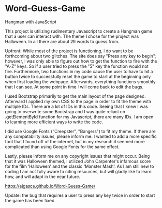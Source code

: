 # Word-Guess-Game
Hangman with JavaScript

This project is utilizing rudimentary Javascript to create a Hangman game that a user can interact with.
The theme I chose for the project was Halloween. In all there are about 29 words to guess from.

Upfront: While most of the project is functioning, I do want to be forthcoming about two glitches. The site does say "Press any key to begin"; however, I was only able to figure out how to get the function to fire with the "A-Z" keys. So if a user tried to press the "5" key the function would not fire. Furthermore, two functions in my code cause the user to have to hit a button twice to successfully reset the game to start at the beginning only when first loading the webpage. Afterwards, everything functions smoothly that I can see. At some point in time I will come back to edit the bugs.

I used Bootstrap primarily to get the main layout of the page designed. Afterward I applied my own CSS to the page in order to fit the theme with multiple IDs. There are a lot of IDs in this code. Seeing that I knew I was going to overwrite some Bootstrap and I was quite reliant on .getElementById function for my Javascript, there are many IDs. I am open to learning more efficient ways to write the code.

I did use Google Fonts ("Creepster", "Bangers") to fit my theme. If there are any compatability issues, please inform me. I wanted to add a more specific font that I found off of the internet, but in my research it seemed more complicated than using Google Fonts for the same effect.

Lastly, please inform me on any copyright issues that might occur. Being that it was Halloween themed, I utilized John Carpenter's infamous score for the film 'Halloween' and the classic 'Monster Mash'. As I am still new to coding I am not fully aware to citing resources, but will gladly like to learn how, and will adapt in the near future.

https://ajgasca.github.io/Word-Guess-Game/

Update: the bug that requires a user to press any key twice in order to start the game has been fixed.
